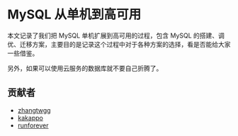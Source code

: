 # MySQL 从单机到高可用

本文记录了我们把 MySQL 单机扩展到高可用的过程，包含 MySQL 的搭建、调优、迁移方案，主要目的是记录这个过程中对于各种方案的选择，看是否能给大家一些借鉴。

另外，如果可以使用云服务的数据库就不要自己折腾了。

## 贡献者
+ [zhangtwgg](https://github.com/zhangtwgg)
+ [kakappo](https://github.com/kakappo)
+ [runforever](https://github.com/runforever)
